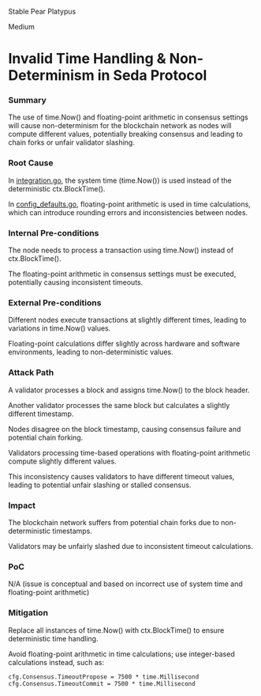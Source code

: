 Stable Pear Platypus

Medium

# Invalid Time Handling & Non-Determinism in Seda Protocol

### Summary

The use of time.Now() and floating-point arithmetic in consensus settings will cause non-determinism for the blockchain network as nodes will compute different values, potentially breaking consensus and leading to chain forks or unfair validator slashing.

### Root Cause

In [integration.go](https://github/sherlock-audit/2024-12-seda-protocol/blob/main/seda-chain/integration/integration.go#L117-L118), the system time (time.Now()) is used instead of the deterministic ctx.BlockTime().

In [config_defaults.go](https://github/sherlock-audit/2024-12-seda-protocol/blob/main/seda-chain/cmd/sedad/cmd/config_defaults.go#L15-L16), floating-point arithmetic is used in time calculations, which can introduce rounding errors and inconsistencies between nodes.

### Internal Pre-conditions

The node needs to process a transaction using time.Now() instead of ctx.BlockTime().

The floating-point arithmetic in consensus settings must be executed, potentially causing inconsistent timeouts.

### External Pre-conditions

Different nodes execute transactions at slightly different times, leading to variations in time.Now() values.

Floating-point calculations differ slightly across hardware and software environments, leading to non-deterministic values.

### Attack Path

A validator processes a block and assigns time.Now() to the block header.

Another validator processes the same block but calculates a slightly different timestamp.

Nodes disagree on the block timestamp, causing consensus failure and potential chain forking.

Validators processing time-based operations with floating-point arithmetic compute slightly different values.

This inconsistency causes validators to have different timeout values, leading to potential unfair slashing or stalled consensus.



### Impact

The blockchain network suffers from potential chain forks due to non-deterministic timestamps.

Validators may be unfairly slashed due to inconsistent timeout calculations.

### PoC

N/A (issue is conceptual and based on incorrect use of system time and floating-point arithmetic)

### Mitigation

Replace all instances of time.Now() with ctx.BlockTime() to ensure deterministic time handling.

Avoid floating-point arithmetic in time calculations; use integer-based calculations instead, such as:
```solidity
cfg.Consensus.TimeoutPropose = 7500 * time.Millisecond
cfg.Consensus.TimeoutCommit = 7500 * time.Millisecond
```